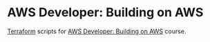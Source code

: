 # AWS Developer: Building on AWS

[Terraform](https://www.terraform.io/) scripts for [AWS Developer: Building on AWS](https://www.edx.org/course/aws-developer-building-on-aws) course.


